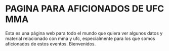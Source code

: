 # PAGINA PARA AFICIONADOS DE UFC MMA
Esta es una página web para todo el mundo que quiera ver algunos datos y material relacionado con mma y ufc, especialmente para los que somos aficionados de estos eventos. Bienvenidos.
